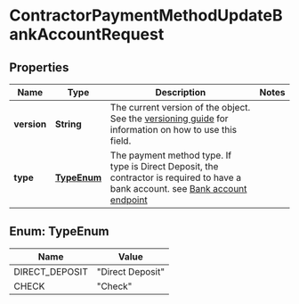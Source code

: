 

# ContractorPaymentMethodUpdateBankAccountRequest


## Properties

| Name | Type | Description | Notes |
|------------ | ------------- | ------------- | -------------|
|**version** | **String** | The current version of the object. See the [versioning guide](https://docs.gusto.com/embedded-payroll/docs/idempotency) for information on how to use this field. |  |
|**type** | [**TypeEnum**](#TypeEnum) | The payment method type. If type is Direct Deposit, the contractor is required to have a bank account. see [Bank account endpoint](./post-v1-contractors-contractor_uuid-bank_accounts) |  |



## Enum: TypeEnum

| Name | Value |
|---- | -----|
| DIRECT_DEPOSIT | &quot;Direct Deposit&quot; |
| CHECK | &quot;Check&quot; |



